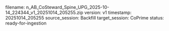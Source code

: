 filename: n_AB_CoSteward_Spine_UPG_2025-10-14_224344_v1_20251014_205255.zip
version: v1
timestamp: 20251014_205255
source_session: Backfill
target_session: CoPrime
status: ready-for-ingestion

